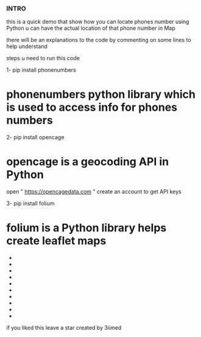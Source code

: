 ### INTRO

this is a quick demo that show how you can locate phones number
using Python u can have the actual location of that phone number in Map

there will be an explanations to the code by commenting on some lines
to help understand

steps u need to run this code

1- pip install phonenumbers

# phonenumbers python library which is used to access info for phones numbers

2- pip install opencage

# opencage is a geocoding API in Python

 open " https://opencagedata.com " create an account to get API keys

3- pip install folium

# folium is a Python library helps create leaflet maps



*
*
*
*
*
*
*
*
*
*
if you liked this leave a star
created by 3iimed

